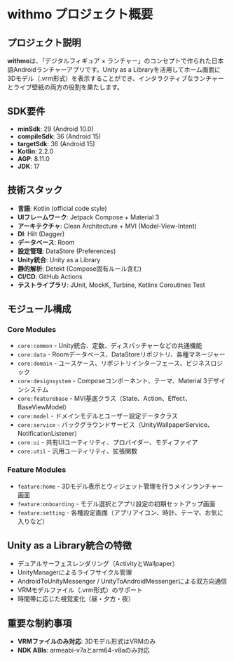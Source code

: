 # withmo プロジェクト概要

## プロジェクト説明
**withmo**は、「デジタルフィギュア × ランチャー」のコンセプトで作られた日本語Androidランチャーアプリです。Unity as a Libraryを活用してホーム画面に3Dモデル（.vrm形式）を表示することができ、インタラクティブなランチャーとライブ壁紙の両方の役割を果たします。

## SDK要件
- **minSdk**: 29 (Android 10.0)
- **compileSdk**: 36 (Android 15)
- **targetSdk**: 36 (Android 15)
- **Kotlin**: 2.2.0
- **AGP**: 8.11.0
- **JDK**: 17

## 技術スタック
- **言語**: Kotlin (official code style)
- **UIフレームワーク**: Jetpack Compose + Material 3
- **アーキテクチャ**: Clean Architecture + MVI (Model-View-Intent)
- **DI**: Hilt (Dagger)
- **データベース**: Room
- **設定管理**: DataStore (Preferences)
- **Unity統合**: Unity as a Library
- **静的解析**: Detekt (Compose固有ルール含む)
- **CI/CD**: GitHub Actions
- **テストライブラリ**: JUnit, MockK, Turbine, Kotlinx Coroutines Test

## モジュール構成

### Core Modules
- `core:common` - Unity統合、定数、ディスパッチャーなどの共通機能
- `core:data` - Roomデータベース、DataStoreリポジトリ、各種マネージャー
- `core:domain` - ユースケース、リポジトリインターフェース、ビジネスロジック
- `core:designsystem` - Composeコンポーネント、テーマ、Material 3デザインシステム
- `core:featurebase` - MVI基底クラス（State、Action、Effect、BaseViewModel）
- `core:model` - ドメインモデルとユーザー設定データクラス
- `core:service` - バックグラウンドサービス（UnityWallpaperService、NotificationListener）
- `core:ui` - 共有UIユーティリティ、プロバイダー、モディファイア
- `core:util` - 汎用ユーティリティ、拡張関数

### Feature Modules
- `feature:home` - 3Dモデル表示とウィジェット管理を行うメインランチャー画面
- `feature:onboarding` - モデル選択とアプリ設定の初期セットアップ画面
- `feature:setting` - 各種設定画面（アプリアイコン、時計、テーマ、お気に入りなど）

## Unity as a Library統合の特徴
- デュアルサーフェスレンダリング（ActivityとWallpaper）
- UnityManagerによるライフサイクル管理
- AndroidToUnityMessenger / UnityToAndroidMessengerによる双方向通信
- VRMモデルファイル（.vrm形式）のサポート
- 時間帯に応じた視覚変化（昼・夕方・夜）

## 重要な制約事項
- **VRMファイルのみ対応**: 3Dモデル形式はVRMのみ
- **NDK ABIs**: armeabi-v7aとarm64-v8aのみ対応